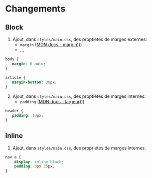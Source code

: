 # Changements

## Block

 1. Ajout, dans `styles/main.css`, des proptiétés de marges externes:
    - `margin` ([MDN docs - margin](https://developer.mozilla.org/fr/docs/Web/CSS/margin))))
    - ...

 ```css
body {
    margin: 0 auto;
}

article {
    margin-bottom: 30px;
}
``` 

 2. Ajout, dans `styles/main.css`, des proptiétés de marges internes:
    - `padding` ([MDN docs - largeur](https://developer.mozilla.org/fr/docs/Web/CSS/padding))))

```css
header {
   padding: 10px;
}
```


## Inline

 1. Ajout, dans `styles/main.css`, des propriétés de marges internes.

```css
nav a {
    display: inline-block;
    padding: 3px 25px;
}
```

